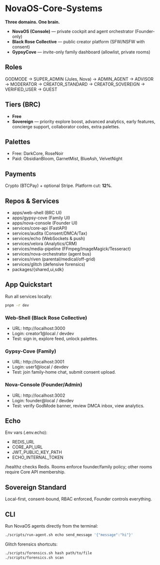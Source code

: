 # NovaOS-Core-Systems

**Three domains. One brain.**
- **NovaOS (Console)** — private cockpit and agent orchestrator (Founder-only)
- **Black Rose Collective** — public creator platform (SFW/NSFW with consent)
- **GypsyCove** — invite-only family dashboard (allowlist, private rooms)

## Roles
GODMODE → SUPER_ADMIN (Jules, Nova) → ADMIN_AGENT → ADVISOR → MODERATOR → CREATOR_STANDARD → CREATOR_SOVEREIGN → VERIFIED_USER → GUEST

## Tiers (BRC)
- **Free**
- **Sovereign** — priority explore boost, advanced analytics, early features, concierge support, collaborator codes, extra palettes.

## Palettes
- Free: DarkCore, RoseNoir
- Paid: ObsidianBloom, GarnetMist, BlueAsh, VelvetNight

## Payments
Crypto (BTCPay) + optional Stripe. Platform cut: **12%**.

## Repos & Services
- apps/web-shell (BRC UI)
- apps/gypsy-cove (Family UI)
- apps/nova-console (Founder UI)
- services/core-api (FastAPI)
- services/audita (Consent/DMCA/Tax)
- services/echo (WebSockets & push)
- services/velora (Analytics/CRM)
- services/media-pipeline (FFmpeg/ImageMagick/Tesseract)
- services/nova-orchestrator (agent bus)
- services/riven (parental/medical/off-grid)
- services/glitch (defensive forensics)
- packages/{shared,ui,sdk}

## App Quickstart

Run all services locally:

```bash
pnpm -r dev
```

### Web-Shell (Black Rose Collective)
- URL: http://localhost:3000
- Login: creator1@local / devdev
- Test: sign in, explore feed, unlock palettes.

### Gypsy-Cove (Family)
- URL: http://localhost:3001
- Login: user1@local / devdev
- Test: join family-home chat, submit consent upload.

### Nova-Console (Founder/Admin)
- URL: http://localhost:3002
- Login: founder@local / devdev
- Test: verify GodMode banner, review DMCA inbox, view analytics.

## Echo
Env vars (.env.echo):
- REDIS_URL
- CORE_API_URL
- JWT_PUBLIC_KEY_PATH
- ECHO_INTERNAL_TOKEN

/healthz checks Redis. Rooms enforce founder/family policy; other rooms require Core API membership.


## Sovereign Standard
Local-first, consent-bound, RBAC enforced, Founder controls everything.

## CLI

Run NovaOS agents directly from the terminal:

```bash
./scripts/run-agent.sh echo send_message '{"message":"hi"}'
```

Glitch forensics shortcuts:

```bash
./scripts/forensics.sh hash path/to/file
./scripts/forensics.sh scan
```

<!-- ci: trigger core-api-deploy workflow -->
